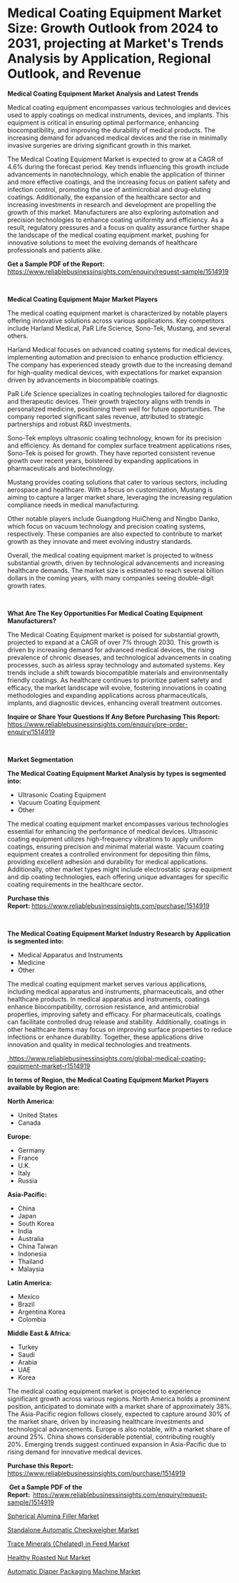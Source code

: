 <p><h1>Medical Coating Equipment Market Size: Growth Outlook from 2024 to 2031, projecting at Market's Trends Analysis by Application, Regional Outlook, and Revenue</h1></p><p><strong>Medical Coating Equipment Market Analysis and Latest Trends</strong></p>
<p><p>Medical coating equipment encompasses various technologies and devices used to apply coatings on medical instruments, devices, and implants. This equipment is critical in ensuring optimal performance, enhancing biocompatibility, and improving the durability of medical products. The increasing demand for advanced medical devices and the rise in minimally invasive surgeries are driving significant growth in this market.</p><p>The Medical Coating Equipment Market is expected to grow at a CAGR of 4.6% during the forecast period. Key trends influencing this growth include advancements in nanotechnology, which enable the application of thinner and more effective coatings, and the increasing focus on patient safety and infection control, promoting the use of antimicrobial and drug-eluting coatings. Additionally, the expansion of the healthcare sector and increasing investments in research and development are propelling the growth of this market. Manufacturers are also exploring automation and precision technologies to enhance coating uniformity and efficiency. As a result, regulatory pressures and a focus on quality assurance further shape the landscape of the medical coating equipment market, pushing for innovative solutions to meet the evolving demands of healthcare professionals and patients alike.</p></p>
<p><strong>Get a Sample PDF of the Report:&nbsp;</strong> <a href="https://www.reliablebusinessinsights.com/enquiry/request-sample/1514919?utm_campaign=57&utm_medium=2&utm_source=Github&utm_content=ia&utm_term=27102024&utm_id=medical-coating-equipment">https://www.reliablebusinessinsights.com/enquiry/request-sample/1514919</a></p>
<p>&nbsp;</p>
<p><strong>Medical Coating Equipment Major Market Players</strong></p>
<p><p>The medical coating equipment market is characterized by notable players offering innovative solutions across various applications. Key competitors include Harland Medical, PaR Life Science, Sono-Tek, Mustang, and several others.</p><p>Harland Medical focuses on advanced coating systems for medical devices, implementing automation and precision to enhance production efficiency. The company has experienced steady growth due to the increasing demand for high-quality medical devices, with expectations for market expansion driven by advancements in biocompatible coatings.</p><p>PaR Life Science specializes in coating technologies tailored for diagnostic and therapeutic devices. Their growth trajectory aligns with trends in personalized medicine, positioning them well for future opportunities. The company reported significant sales revenue, attributed to strategic partnerships and robust R&D investments.</p><p>Sono-Tek employs ultrasonic coating technology, known for its precision and efficiency. As demand for complex surface treatment applications rises, Sono-Tek is poised for growth. They have reported consistent revenue growth over recent years, bolstered by expanding applications in pharmaceuticals and biotechnology.</p><p>Mustang provides coating solutions that cater to various sectors, including aerospace and healthcare. With a focus on customization, Mustang is aiming to capture a larger market share, leveraging the increasing regulation compliance needs in medical manufacturing.</p><p>Other notable players include Guangdong HuiCheng and Ningbo Danko, which focus on vacuum technology and precision coating systems, respectively. These companies are also expected to contribute to market growth as they innovate and meet evolving industry standards.</p><p>Overall, the medical coating equipment market is projected to witness substantial growth, driven by technological advancements and increasing healthcare demands. The market size is estimated to reach several billion dollars in the coming years, with many companies seeing double-digit growth rates.</p></p>
<p>&nbsp;</p>
<p><strong>What Are The Key Opportunities For Medical Coating Equipment Manufacturers?</strong></p>
<p><p>The Medical Coating Equipment market is poised for substantial growth, projected to expand at a CAGR of over 7% through 2030. This growth is driven by increasing demand for advanced medical devices, the rising prevalence of chronic diseases, and technological advancements in coating processes, such as airless spray technology and automated systems. Key trends include a shift towards biocompatible materials and environmentally friendly coatings. As healthcare continues to prioritize patient safety and efficacy, the market landscape will evolve, fostering innovations in coating methodologies and expanding applications across pharmaceuticals, implants, and diagnostic devices, enhancing overall treatment outcomes.</p></p>
<p><strong>Inquire or Share Your Questions If Any Before Purchasing This Report:</strong> <a href="https://www.reliablebusinessinsights.com/enquiry/pre-order-enquiry/1514919?utm_campaign=57&utm_medium=2&utm_source=Github&utm_content=ia&utm_term=27102024&utm_id=medical-coating-equipment">https://www.reliablebusinessinsights.com/enquiry/pre-order-enquiry/1514919</a></p>
<p>&nbsp;</p>
<p><strong>Market Segmentation</strong></p>
<p><strong>The Medical Coating Equipment Market Analysis by types is segmented into:</strong></p>
<p><ul><li>Ultrasonic Coating Equipment</li><li>Vacuum Coating Equipment</li><li>Other</li></ul></p>
<p><p>The medical coating equipment market encompasses various technologies essential for enhancing the performance of medical devices. Ultrasonic coating equipment utilizes high-frequency vibrations to apply uniform coatings, ensuring precision and minimal material waste. Vacuum coating equipment creates a controlled environment for depositing thin films, providing excellent adhesion and durability for medical applications. Additionally, other market types might include electrostatic spray equipment and dip coating technologies, each offering unique advantages for specific coating requirements in the healthcare sector.</p></p>
<p><strong>Purchase this Report:&nbsp;</strong><a href="https://www.reliablebusinessinsights.com/purchase/1514919?utm_campaign=57&utm_medium=2&utm_source=Github&utm_content=ia&utm_term=27102024&utm_id=medical-coating-equipment">https://www.reliablebusinessinsights.com/purchase/1514919</a></p>
<p>&nbsp;</p>
<p><strong>The Medical Coating Equipment Market Industry Research by Application is segmented into:</strong></p>
<p><ul><li>Medical Apparatus and Instruments</li><li>Medicine</li><li>Other</li></ul></p>
<p><p>The medical coating equipment market serves various applications, including medical apparatus and instruments, pharmaceuticals, and other healthcare products. In medical apparatus and instruments, coatings enhance biocompatibility, corrosion resistance, and antimicrobial properties, improving safety and efficacy. For pharmaceuticals, coatings can facilitate controlled drug release and stability. Additionally, coatings in other healthcare items may focus on improving surface properties to reduce infections or enhance durability. Together, these applications drive innovation and quality in medical technologies and treatments.</p></p>
<p><a href="https://www.reliablebusinessinsights.com/global-medical-coating-equipment-market-r1514919?utm_campaign=57&utm_medium=2&utm_source=Github&utm_content=ia&utm_term=27102024&utm_id=medical-coating-equipment">&nbsp;https://www.reliablebusinessinsights.com/global-medical-coating-equipment-market-r1514919</a></p>
<p><strong>In terms of Region, the Medical Coating Equipment Market Players available by Region are:</strong></p>
<p>
    <p> <strong> North America: </strong>
        <ul>
            <li>United States</li>
            <li>Canada</li>
        </ul>
        </p> 
    <p> <strong> Europe: </strong>
        <ul>
            <li>Germany</li>
            <li>France</li>
            <li>U.K.</li>
            <li>Italy</li>
            <li>Russia</li>
        </ul>
        </p> 
    <p> <strong> Asia-Pacific: </strong>
        <ul>
            <li>China</li>
            <li>Japan</li>
            <li>South Korea</li>
            <li>India</li>
            <li>Australia</li>
            <li>China Taiwan</li>
            <li>Indonesia</li>
            <li>Thailand</li>
            <li>Malaysia</li>
        </ul>
        </p> 
    <p> <strong> Latin America: </strong>
        <ul>
            <li>Mexico</li>
            <li>Brazil</li>
            <li>Argentina Korea</li>
            <li>Colombia</li>
        </ul>
        </p> 
    <p> <strong> Middle East & Africa: </strong>
        <ul>
            <li>Turkey</li>
            <li>Saudi</li>
            <li>Arabia</li>
            <li>UAE</li>
            <li>Korea</li>
        </ul>
    </p>
    </p>
<p><p>The medical coating equipment market is projected to experience significant growth across various regions. North America holds a prominent position, anticipated to dominate with a market share of approximately 38%. The Asia-Pacific region follows closely, expected to capture around 30% of the market share, driven by increasing healthcare investments and technological advancements. Europe is also notable, with a market share of around 25%. China shows considerable potential, contributing roughly 20%. Emerging trends suggest continued expansion in Asia-Pacific due to rising demand for innovative medical devices.</p></p>
<p><strong>Purchase this Report: </strong><a href="https://www.reliablebusinessinsights.com/purchase/1514919?utm_campaign=57&utm_medium=2&utm_source=Github&utm_content=ia&utm_term=27102024&utm_id=medical-coating-equipment">https://www.reliablebusinessinsights.com/purchase/1514919</a></p>
<p>&nbsp;<strong>Get a Sample PDF of the Report:&nbsp;&nbsp;</strong><a href="https://www.reliablebusinessinsights.com/enquiry/request-sample/1514919?utm_campaign=57&utm_medium=2&utm_source=Github&utm_content=ia&utm_term=27102024&utm_id=medical-coating-equipment">https://www.reliablebusinessinsights.com/enquiry/request-sample/1514919</a></p>
<p><strong></strong></p>
<p><p><a href="https://www.linkedin.com/pulse/spherical-alumina-filler-market2024-2031-industry-insights-dz6zf?utm_campaign=57&utm_medium=2&utm_source=Github&utm_content=ia&utm_term=27102024&utm_id=medical-coating-equipment">Spherical Alumina Filler Market</a></p><p><a href="https://issuu.com/reportprime-2/docs/standalone-automatic-checkweigher-m_4e0285e6fb11fb?utm_campaign=57&utm_medium=2&utm_source=Github&utm_content=ia&utm_term=27102024&utm_id=medical-coating-equipment">Standalone Automatic Checkweigher Market</a></p><p><a href="https://www.linkedin.com/pulse/trace-minerals-chelated-feed-market-size-share-analysis-growth-iogoc?utm_campaign=57&utm_medium=2&utm_source=Github&utm_content=ia&utm_term=27102024&utm_id=medical-coating-equipment">Trace Minerals (Chelated) in Feed Market</a></p><p><a href="https://github.com/tenoreduwagley4rt/Market-Research-Report-List-1/blob/main/healthy-roasted-nut-market.md?utm_campaign=57&utm_medium=2&utm_source=Github&utm_content=ia&utm_term=27102024&utm_id=medical-coating-equipment">Healthy Roasted Nut Market</a></p><p><a href="https://issuu.com/reportprime-2/docs/automatic-diaper-packaging-machine-_e598549771d85e?utm_campaign=57&utm_medium=2&utm_source=Github&utm_content=ia&utm_term=27102024&utm_id=medical-coating-equipment">Automatic Diaper Packaging Machine Market</a></p></p>